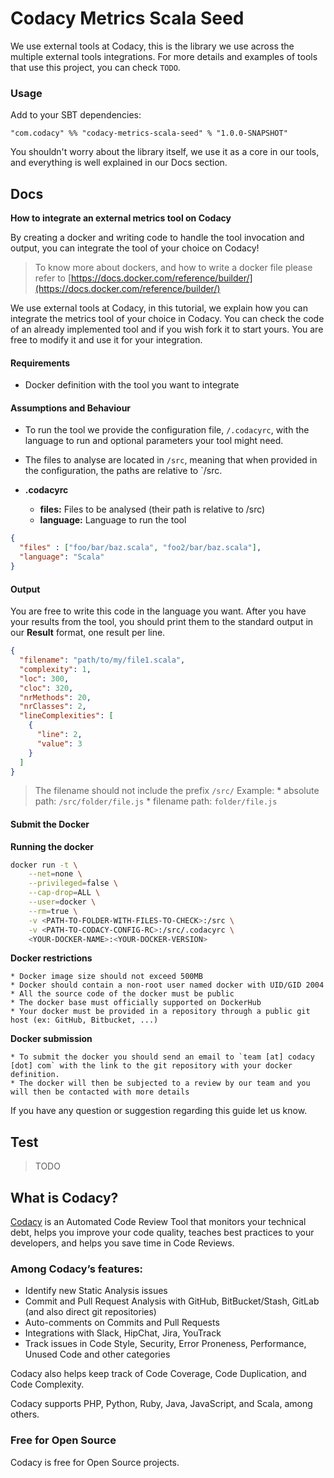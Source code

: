 
# Codacy Metrics Scala Seed

We use external tools at Codacy, this is the library we use across the multiple external tools integrations.
For more details and examples of tools that use this project, you can check
`TODO`.

### Usage

Add to your SBT dependencies:

```
"com.codacy" %% "codacy-metrics-scala-seed" % "1.0.0-SNAPSHOT"
```

You shouldn't worry about the library itself, we use it as a core in our tools,
and everything is well explained in our Docs section.

## Docs

**How to integrate an external metrics tool on Codacy**

By creating a docker and writing code to handle the tool invocation and output,
you can integrate the tool of your choice on Codacy!

> To know more about dockers, and how to write a docker file please refer to [https://docs.docker.com/reference/builder/](https://docs.docker.com/reference/builder/)

We use external tools at Codacy, in this tutorial, we explain how you can integrate the metrics tool of your choice in Codacy.
You can check the code of an already implemented tool and if you wish fork it to start yours.
You are free to modify it and use it for your integration.

#### Requirements

* Docker definition with the tool you want to integrate

#### Assumptions and Behaviour

* To run the tool we provide the configuration file, `/.codacyrc`, with the language to run and optional parameters your tool might need.
* The files to analyse are located in `/src`, meaning that when provided in the configuration, the paths are relative to `/src.

* **.codacyrc**
  * **files:** Files to be analysed (their path is relative to /src)
  * **language:** Language to run the tool

```json
{
  "files" : ["foo/bar/baz.scala", "foo2/bar/baz.scala"],
  "language": "Scala"
}
```

#### Output

You are free to write this code in the language you want.
After you have your results from the tool, you should print them to the standard output in our **Result** format, one result per line.

```json
{
  "filename": "path/to/my/file1.scala",
  "complexity": 1,
  "loc": 300,
  "cloc": 320,
  "nrMethods": 20,
  "nrClasses": 2,
  "lineComplexities": [
    {
      "line": 2, 
      "value": 3
    }
  ]
}
```

> The filename should not include the prefix `/src/`
  Example:
    * absolute path: `/src/folder/file.js`
    * filename path: `folder/file.js`

#### Submit the Docker

**Running the docker**

```sh
docker run -t \
    --net=none \
    --privileged=false \
    --cap-drop=ALL \
    --user=docker \
    --rm=true \
    -v <PATH-TO-FOLDER-WITH-FILES-TO-CHECK>:/src \
    -v <PATH-TO-CODACY-CONFIG-RC>:/src/.codacyrc \
    <YOUR-DOCKER-NAME>:<YOUR-DOCKER-VERSION>
```

**Docker restrictions**

    * Docker image size should not exceed 500MB
    * Docker should contain a non-root user named docker with UID/GID 2004
    * All the source code of the docker must be public
    * The docker base must officially supported on DockerHub
    * Your docker must be provided in a repository through a public git host (ex: GitHub, Bitbucket, ...)

**Docker submission**

    * To submit the docker you should send an email to `team [at] codacy [dot] com` with the link to the git repository with your docker definition.
    * The docker will then be subjected to a review by our team and you will then be contacted with more details

If you have any question or suggestion regarding this guide let us know.

## Test

> TODO

## What is Codacy?

[Codacy](https://www.codacy.com/) is an Automated Code Review Tool that monitors your technical debt, helps you improve your code quality, teaches best practices to your developers, and helps you save time in Code Reviews.

### Among Codacy’s features:

- Identify new Static Analysis issues
- Commit and Pull Request Analysis with GitHub, BitBucket/Stash, GitLab (and also direct git repositories)
- Auto-comments on Commits and Pull Requests
- Integrations with Slack, HipChat, Jira, YouTrack
- Track issues in Code Style, Security, Error Proneness, Performance, Unused Code and other categories

Codacy also helps keep track of Code Coverage, Code Duplication, and Code Complexity.

Codacy supports PHP, Python, Ruby, Java, JavaScript, and Scala, among others.

### Free for Open Source

Codacy is free for Open Source projects.
